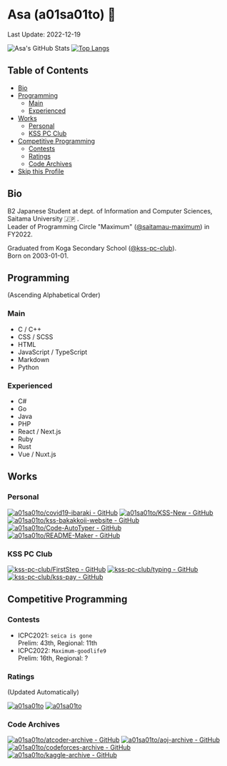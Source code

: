 # Asa (a01sa01to) :wave:

Last Update: 2022-12-19

![Asa's GitHub Stats](https://github-readme-stats.vercel.app/api?username=a01sa01to&count_private=true&show_icons=true&theme=transparent)
[![Top Langs](https://github-readme-stats.vercel.app/api/top-langs/?username=a01sa01to&layout=compact&count_private=true&exclude_repo=atcoder-archive,codeforces-archive,kaggle-archive,aoj-archive,my-website,my-website-2&langs_count=10&theme=transparent)](https://github.com/anuraghazra/github-readme-stats)

## Table of Contents
 - [Bio](#bio)
 - [Programming](#prog)
   - [Main](#prog-main)
   - [Experienced](#prog-exp)
 - [Works](#works)
   - [Personal](#works-personal)
   - [KSS PC Club](#works-kss)
 - [Competitive Programming](#cp)
   - [Contests](#cp-contests)
   - [Ratings](#cp-ratings)
   - [Code Archives](#cp-archives)
 - [Skip this Profile](#skip)

<h2 id="bio">Bio</h2>

B2 Japanese Student at dept. of Information and Computer Sciences, Saitama University :jp: .<br>
Leader of Programming Circle "Maximum" ([@saitamau-maximum](https://github.com/saitamau-maximum)) in FY2022.

Graduated from Koga Secondary School ([@kss-pc-club](https://github.com/kss-pc-club)).<br>
Born on 2003-01-01.

<h2 id="prog">Programming</h2>

(Ascending Alphabetical Order)

<h3 id="prog-main">Main</h3>

 - C / C++
 - CSS / SCSS
 - HTML
 - JavaScript / TypeScript
 - Markdown
 - Python

<h3 id="prog-exp">Experienced</h3>

 - C#
 - Go
 - Java
 - PHP
 - React / Next.js
 - Ruby
 - Rust
 - Vue / Nuxt.js

<h2 id="works">Works</h2>

<h3 id="works-personal">Personal</h3>

[![a01sa01to/covid19-ibaraki - GitHub](https://github-readme-stats.vercel.app/api/pin/?username=a01sa01to&repo=covid19-ibaraki&theme=transparent)](https://github.com/a01sa01to/covid19-ibaraki)
[![a01sa01to/KSS-New - GitHub](https://github-readme-stats.vercel.app/api/pin/?username=a01sa01to&repo=KSS-New&theme=transparent)](https://github.com/a01sa01to/KSS-New)
[![a01sa01to/kss-bakakkoii-website - GitHub](https://github-readme-stats.vercel.app/api/pin/?username=a01sa01to&repo=kss-bakakkoii-website&theme=transparent)](https://github.com/a01sa01to/kss-bakakkoii-website)
[![a01sa01to/Code-AutoTyper - GitHub](https://github-readme-stats.vercel.app/api/pin/?username=a01sa01to&repo=Code-Autotyper&theme=transparent)](https://github.com/a01sa01to/Code-AutoTyper)
[![a01sa01to/README-Maker - GitHub](https://github-readme-stats.vercel.app/api/pin/?username=a01sa01to&repo=readme-maker&theme=transparent)](https://github.com/a01sa01to/README-Maker)

<h3 id="works-kss">KSS PC Club</h3>

[![kss-pc-club/FirstStep - GitHub](https://github-readme-stats.vercel.app/api/pin/?username=kss-pc-club&repo=FirstStep&theme=transparent)](https://github.com/kss-pc-club/FirstStep)
[![kss-pc-club/typing - GitHub](https://github-readme-stats.vercel.app/api/pin/?username=kss-pc-club&repo=typing&theme=transparent)](https://github.com/kss-pc-club/typing)
[![kss-pc-club/kss-pay - GitHub](https://github-readme-stats.vercel.app/api/pin/?username=kss-pc-club&repo=kss-pay&theme=transparent)](https://github.com/kss-pc-club/kss-pay)

<h2 id="cp">Competitive Programming</h2>

<h3 id="cp-contests">Contests</h3>

 - ICPC2021: `seica is gone`<br>Prelim: 43th, Regional: 11th
 - ICPC2022: `Maximum-goodlife9`<br>Prelim: 16th, Regional: ?

<h3 id="cp-ratings">Ratings</h3>

(Updated Automatically)

[![a01sa01to](https://img.shields.io/endpoint?url=https%3A%2F%2Fatcoder-badges.now.sh%2Fapi%2Fatcoder%2Fjson%2Fa01sa01to&style=for-the-badge)](https://atcoder.jp/users/a01sa01to)
[![a01sa01to](https://img.shields.io/endpoint?url=https%3A%2F%2Fatcoder-badges.now.sh%2Fapi%2Fcodeforces%2Fjson%2Fa01sa01to&style=for-the-badge)](https://codeforces.com/profile/a01sa01to)

<h3 id="cp-archives">Code Archives</h3>

[![a01sa01to/atcoder-archive - GitHub](https://github-readme-stats.vercel.app/api/pin/?username=a01sa01to&repo=atcoder-archive&theme=transparent)](https://github.com/a01sa01to/atcoder-archive)
[![a01sa01to/aoj-archive - GitHub](https://github-readme-stats.vercel.app/api/pin/?username=a01sa01to&repo=aoj-archive&theme=transparent)](https://github.com/a01sa01to/aoj-archive)
[![a01sa01to/codeforces-archive - GitHub](https://github-readme-stats.vercel.app/api/pin/?username=a01sa01to&repo=codeforces-archive&theme=transparent)](https://github.com/a01sa01to/codeforces-archive)
[![a01sa01to/kaggle-archive - GitHub](https://github-readme-stats.vercel.app/api/pin/?username=a01sa01to&repo=kaggle-archive&theme=transparent)](https://github.com/a01sa01to/kaggle-archive)

<div id="skip"></div>

